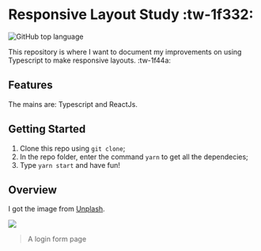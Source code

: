 # Responsive Layout Study :tw-1f332:
![GitHub top language](https://img.shields.io/github/languages/top/andreserudo/responsiveStudy)

This repository is where I want to document my improvements on using Typescript to make responsive layouts.  :tw-1f44a:

## Features

The mains are: Typescript and ReactJs.

## Getting Started
1. Clone this repo using `git clone`;
2. In the repo folder, enter the command `yarn` to get all the dependecies;
3. Type `yarn start` and have fun!

## Overview

I got the image from [Unplash](https://unsplash.com/photos/2Hzmz15wGik).

![](https://github.com/andreserudo/responsiveStudy/blob/master/media/layoutResponse.gif?raw=true)
> A login form page
